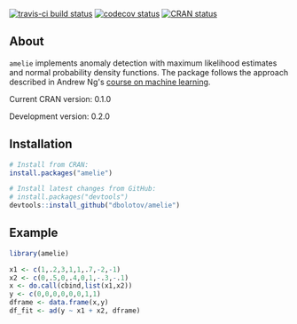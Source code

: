 
<!-- README.md is generated from README.Rmd. Please edit that file -->
[![travis-ci build status](https://travis-ci.org/dbolotov/anode.svg?branch=master)](https://travis-ci.org/dbolotov/anode) [![codecov status](https://codecov.io/gh/dbolotov/amelie/branch/master/graph/badge.svg?token=6zwhRQCB4W)](https://codecov.io/gh/dbolotov/amelie) [![CRAN status](https://www.r-pkg.org/badges/version/amelie)](https://cran.r-project.org/package=amelie)

About
-----

`amelie` implements anomaly detection with maximum likelihood estimates and normal probability density functions. The package follows the approach described in Andrew Ng's [course on machine learning](https://www.coursera.org/learn/machine-learning).

Current CRAN version: 0.1.0

Development version: 0.2.0

Installation
------------

``` r
# Install from CRAN:
install.packages("amelie")

# Install latest changes from GitHub:
# install.packages("devtools")
devtools::install_github("dbolotov/amelie")
```

Example
-------

``` r
library(amelie)

x1 <- c(1,.2,3,1,1,.7,-2,-1)
x2 <- c(0,.5,0,.4,0,1,-.3,-.1)
x <- do.call(cbind,list(x1,x2))
y <- c(0,0,0,0,0,0,1,1)
dframe <- data.frame(x,y)
df_fit <- ad(y ~ x1 + x2, dframe)
```

